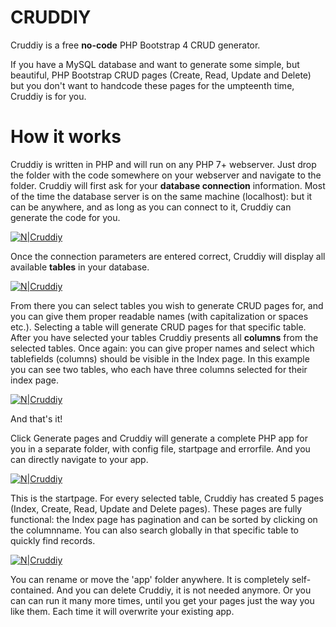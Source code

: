 # CRUDDIY

Cruddiy is a free **no-code**  PHP Bootstrap 4 CRUD generator.

If you have a MySQL database and want to generate some simple, but beautiful, PHP Bootstrap CRUD pages (Create, Read, Update and Delete) but you don't want to handcode these pages for the umpteenth time, Cruddiy is for you.

# How it works

Cruddiy is written in PHP and will run on any PHP 7+ webserver. Just drop the folder with the code somewhere on your webserver and navigate to the folder. Cruddiy will first ask for your **database connection** information. Most of the time the database server is on the same machine (localhost): but it can be anywhere, and as long as you can connect to it, Cruddiy can generate the code for you.

[![N|Cruddiy](https://j11g.com/cruddiy/20200409-cruddiy-start.png)](https://cruddiy.com)

Once the connection parameters are entered correct, Cruddiy will display all available **tables** in your database.

[![N|Cruddiy](https://j11g.com/cruddiy/20200409-cruddiy-tables.png)](https://cruddiy.com)

From there you can select tables you wish to generate CRUD pages for, and you can give them proper readable names (with capitalization or spaces etc.). Selecting a table will generate CRUD pages for that specific table. After you have selected your tables Cruddiy presents all **columns** from the selected tables. Once again: you can give proper names and select which tablefields (columns) should be visible in the Index page. In this example you can see two tables, who each have three columns selected for their index page. 

[![N|Cruddiy](https://j11g.com/cruddiy/20200409-cruddiy-columns.png)](https://cruddiy.com)

And that's it!

Click Generate pages and Cruddiy will generate a complete PHP app for you in a separate folder, with config file, startpage and errorfile. And you can directly navigate to your app.

[![N|Cruddiy](https://j11g.com/cruddiy/20200409-cruddiy-app.png)](https://cruddiy.com)

This is the startpage. For every selected table, Cruddiy has created 5 pages (Index, Create, Read, Update and Delete pages). These pages are fully functional: the Index page has pagination and can be sorted by clicking on the columnname. You can also search globally in that specific table to quickly find records.

[![N|Cruddiy](https://j11g.com/cruddiy/20200409-cruddiy-app-index.png)](https://cruddiy.com)

You can rename or move the 'app' folder anywhere. It is completely self-contained. And you can delete Cruddiy, it is not needed anymore. Or you can can run it many more times, until you get your pages just the way you like them. Each time it will overwrite your existing app.

